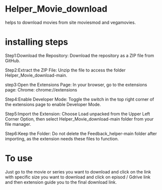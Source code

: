 # Helper_Movie_download

helps to download movies from site moviesmod and vegamovies.

# installing steps

Step1:Download the Repository: Download the repository as a ZIP file from GitHub.

Step2:Extract the ZIP File: Unzip the file to access the folder Helper_Movie_download-main.

step3:Open the Extensions Page: In your browser, go to the extensions page: Chrome: chrome://extensions

Step4:Enable Developer Mode: Toggle the switch in the top right corner of the extensions page to enable Developer Mode.

Step5:Import the Extension: Choose Load unpacked from the Upper Left Corner Option, then select Helper_Movie_download-main folder from your file manager.

Step6:Keep the Folder: Do not delete the Feedback_helper-main folder after importing, as the extension needs these files to function.

# To use

Just go to the movie or series you want to download and click on the link with specific size you want to download and click on episod / Gdrive link and then extension guide you to the final download link.
